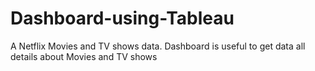 # Dashboard-using-Tableau
A Netflix Movies and TV shows data. Dashboard is useful to get data all details about Movies and TV shows
